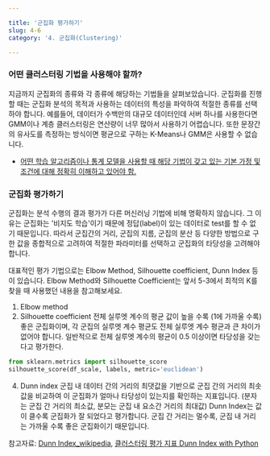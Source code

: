 ```yaml
---

title: '군집화 평가하기'
slug: 4-6
category: '4. 군집화(Clustering)'

---
```


### 어떤 클러스터링 기법을 사용해야 할까?

지금까지 군집화의 종류와 각 종류에 해당하는 기법들을 살펴보았습니다. 군집화를 진행할 때는 군집화 분석의 목적과 사용하는 데이터의 특성을 파악하여 적절한 종류를 선택하야 합니다. 예를들어, 데이터가 수백만의 대규모 데이터인데 서버 하나를 사용한다면 GMM이나 계층 클러스터링은 연산량이 너무 많아서 사용하기 어렵습니다. 또한 문장간의 유사도를 측정하는 방식이면 평균으로 구하는 K-Means나 GMM은 사용할 수 없습니다. 

-   [어떤 학습 알고리즘이나 통계 모델을 사용할 때 해당 기법이 갖고 있는 기본 가정 및 조건에 대해 정확히 이해하고 있어야 함.](https://brunch.co.kr/@gimmesilver/75)

### 군집화 평가하기

군집화는 분석 수행의 결과 평가가 다른 머신러닝 기법에 비해 명확하지 않습니다. 그 이유는 군집화는 '비지도 학습'이기 때문에 정답(label)이 있는 데이터로 test를 할 수 없기 때문입니다. 
따라서 군집간의 거리, 군집의 지름, 군집의 분산 등 다양한 방법으로 구한 값을 종합적으로 고려하여 적절한 파라미터를 선택하고 군집화의 타당성을 고려해야 합니다. 

대표적인 평가 기법으로는 Elbow Method, Silhouette coefficient, Dunn Index 등이 있습니다. Elbow Method와 Silhouette Coefficient는 앞서 5-3에서 최적의 K를 찾을 때 사용했던 내용을 참고해보세요. 

1. Elbow method
2. Silhouette coefficient
전체 실루엣 계수의 평균 값이 높을 수록 (1에 가까울 수록) 좋은 군집화이며, 각 군집의 실루엣 계수 평균도 전체 실루엣 계수 평균과 큰 차이가 없어야 합니다. 
일반적으로 전체 실루엣 계수의 평균이 0.5 이상이면 타당성을 갖는다고 평가한다.
```python
from sklearn.metrics import silhouette_score
silhouette_score(df_scale, labels, metric='euclidean')
```
4. Dunn index
군집 내 데이터 간의 거리의 최댓값을 기반으로 군집 간의 거리의 최솟값을 비교하여 이 군집화가 얼마나 타당성이 있는지를 확인하는 지표입니다. (분자는 군집 간 거리의 최소값, 분모는 군집 내 요소간 거리의 최대값) Dunn Index는 값이 클수록 군집화가 잘 되었다고 평가합니다. 군집 간 거리는 멀수록, 군집 내 거리는 가까울 수록 좋은 군집화이기 때문입니다. 

참고자료: [Dunn Index_wikipedia](https://en.wikipedia.org/wiki/Dunn_index), [클러스터링 평가 지표 Dunn Index with Python](https://zephyrus1111.tistory.com/180)
